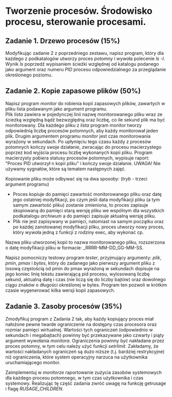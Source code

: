 # Tworzenie procesów. Środowisko procesu, sterowanie procesami.
## Zadanie 1. Drzewo procesów (15%)
Modyfikując zadanie 2 z poprzedniego zestawu, napisz program, który dla każdego z podkatalogów utworzy proces potomny i wywoła polecenie *ls -l*. Wynik *ls* poprzedź wypisaniem ścieżki względnej od katalogu podanego jako argument oraz numeru *PID* procesu odpowiedzialnego za przeglądanie określonego poziomu.

## Zadanie 2. Kopie zapasowe plików (50%)
Napisz program *monitor* do robienia kopii zapasowych plików, zawartych w pliku lista podawanym jako argument programu.  
Plik *lista* zawiera w pojedynczej linii nazwę monitorowanego pliku wraz ze ścieżką względną bądź bezwzględną oraz liczbę, co ile sekund plik ma być monitorowany. Dla każdego pliku z *lista* program monitor tworzy odpowiednią liczbę procesów potomnych, aby każdy monitorował jeden plik.
Drugim argumentem programu *monitor* jest czas monitorowania wyrażony w sekundach. Po upłynięciu tego czasu każdy z procesów potomnych kończy swoje działanie, zwracając do procesu macierzystego poprzez kod wyjścia procesu liczbę wykonanych kopii pliku. 
Program macierzysty pobiera statusy procesów potomnych, wypisuje raport: "Proces PID utworzył n kopii pliku" i  kończy swoje działanie. 
UWAGA! Nie używamy sygnałów, które są tematem następnych zajęć.

Kopiowanie pliku może odbywać się na dwa sposoby: (*tryb* - trzeci argument programu)
- Proces kopiuje do pamięci zawartość monitorowanego pliku oraz datę jego ostatniej modyfikacji, po czym jeśli data modyfikacji pliku (a tym samym zawartość pliku) zostanie zmieniona, to proces zapisuje skopiowaną do pamięci starą wersję pliku we wspólnym dla wszystkich podkatalogu *archiwum* a do pamięci zapisuje aktualną wersję pliku.
- Plik nie jest zapisywany w pamięci, natomiast na samym początku oraz po każdej zanotowanej modyfikacji pliku, proces utworzy nowy proces, który wywoła jedną z funkcji z rodziny exec, aby wykonać cp.

Nazwa pliku utworzonej kopii to nazwa monitorowanego pliku, rozszerzona o datę modyfikacji pliku w formacie: _RRRR-MM-DD_GG-MM-SS.

Napisz pomocniczy testowy program *tester*, przyjmujący argumenty: *plik*, *pmin*, *pmax* i *bytes*, który do zadanego jako pierwszy argument pliku z losową częstością od pmin do pmax wyrażoną w sekundach dopisuje na jego koniec linię tekstu zawierającą pid procesu, wylosowaną liczbę sekund, aktualną datę i czas  (nie liczą się do liczby bajtów) oraz dowolnego ciągu znaków o długości określonej w bytes. Program ten pozwoli w krótkim czasie wygenerować kilka wersji kopii zapasowych. 

## Zadanie 3. Zasoby procesów (35%)
Zmodyfikuj program z Zadania 2 tak, aby każdy kopiujący proces miał nałożone pewne twarde ograniczenie na dostępny czas procesora oraz rozmiar pamięci wirtualnej. Wartości tych ograniczeń (odpowiednio w sekundach i megabajtach) powinny być przekazywane jako czwarty i piąty argument wywołania *monitora*. Ograniczenia powinny być nakładane przez proces potomny, w tym celu należy użyć funkcji *setrlimit*. Zakładamy, że wartości nakładanych ograniczeń są dużo niższe (t.j. bardziej restrykcyjne) niż ograniczenia, które system operacyjny narzuca na użytkownika uruchamiającego monitor.

Zaimplementuj w *monitorze* raportowanie zużycia zasobów systemowych dla każdego procesu potomnego, w tym czas użytkownika i czas systemowy. Realizując tę część zadania zwróć uwagę na funkcję getrusage i flagę *RUSAGE_CHILDREN*.